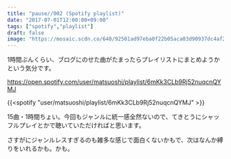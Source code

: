```yaml
---
title: "pause//002 (Spotify playlist)"
date: "2017-07-01T12:00:00+09:00"
tags: ["spotify","playlist"]
draft: false
image: "https://mosaic.scdn.co/640/92501ad97eba0f22b05aca03d90937dc4af2735bcebfcc21049c62ad507ea4ba1891833539b01e31d27884e067666916ff1731aaa372edd6482b70d4ea711013577eb49315bd662cfb52303a660a6495"
---
```


1時間ぶんくらい、ブログにのせた曲がたまったらプレイリストにまとめようかという気分です。

https://open.spotify.com/user/matsuoshi/playlist/6mKk3CLb9Rj52nuqcnQYMJ

{{<spotify "user/matsuoshi/playlist/6mKk3CLb9Rj52nuqcnQYMJ" >}}

15曲・1時間ちょい。今回もジャンルに統一感全然ないので、てきとうにシャッフルプレイとかで聴いていただければと思います。

さすがにジャンルレスすぎるのも雑多な感じで面白くないかもで、次はなんか縛りをいれるかも。かも。
